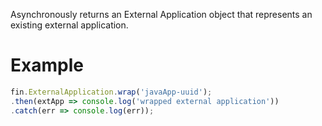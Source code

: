 Asynchronously returns an External Application object that represents an existing external application.
# Example
```js
fin.ExternalApplication.wrap('javaApp-uuid');
.then(extApp => console.log('wrapped external application'))
.catch(err => console.log(err));
```
